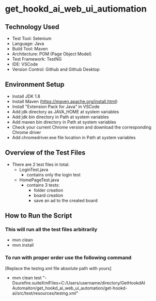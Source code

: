 # get_hookd_ai_web_ui_autiomation

## Technology Used

* Test Tool: Selenium
* Language: Java
* Build Tool: Maven
* Architecture: POM (Page Object Model)
* Test Framework: TestNG
* IDE: VSCode
* Version Control: Github and Github Desktop


## Environment Setup

* Install JDK 1.8
* Install Maven (https://maven.apache.org/install.html)
* Install "Extension Pack for Java" in VSCode
* Add jdk directory as JAVA_HOME at system variables
* Add jdk bin directory in Path at system variables
* Add maven bin directory in Path at system variables
* Check your current Chrome version and download the corresponding Chrome driver
* Add chromedriver.exe file location in Path at system variables

## Overview of the Test Files

* There are 2 test files in total:
    * LoginTest.java 
        * contains only the login test
    * HomePageTest.java 
        * contains 3 tests:
            * folder creation
            * board creation
            * save an ad to the created board 



## How to Run the Script

### This will run all the test files arbitrarily

* mvn clean
* mvn install

### To run with proper order use the following command

[Replace the testng.xml file absolute path with yours]

* mvn clean test "-Dsurefire.suiteXmlFiles=C:/Users/username/directory/GetHookdAI Automaiton/get_hookd_ai_web_ui_automation/get-hookd-ai/src/test/resources/testng.xml"
